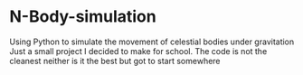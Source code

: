 # N-Body-simulation
Using Python to simulate the movement of celestial bodies under gravitation
Just a small project I decided to make for school. The code is not the cleanest neither is it the best but got to start somewhere
